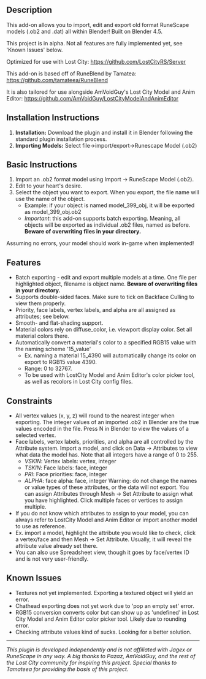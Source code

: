 ## Description
This add-on allows you to import, edit and export old format RuneScape models (.ob2 and .dat) all within Blender!
Built on Blender 4.5.

This project is in alpha. Not all features are fully implemented yet, see 'Known Issues' below.

Optimized for use with Lost City: https://github.com/LostCityRS/Server
 
This add-on is based off of RuneBlend by Tamatea: https://github.com/tamateea/RuneBlend
 
It is also tailored for use alongside AmVoidGuy's Lost City Model and Anim Editor: https://github.com/AmVoidGuy/LostCityModelAndAnimEditor

## Installation Instructions
1. **Installation:** Download the plugin and install it in Blender following the standard plugin installation process.
2. **Importing Models:** Select file->import/export->Runescape Model (.ob2)

## Basic Instructions
1. Import an .ob2 format model using Import -> RuneScape Model (.ob2).
2. Edit to your heart's desire.
3. Select the object you want to export. When you export, the file name will use the name of the object.
	* Example: if your object is named model_399_obj, it will be exported as model_399_obj.ob2
	* *Important*: this add-on supports batch exporting. Meaning, all objects will be exported as individual .ob2 files, named as before. **Beware of overwriting files in your directory.**

Assuming no errors, your model should work in-game when implemented!

## Features
* Batch exporting - edit and export multiple models at a time. One file per highlighted object, filename is object name. **Beware of overwriting files in your directory.**
* Supports double-sided faces. Make sure to tick on Backface Culling to view them properly.
* Priority, face labels, vertex labels, and alpha are all assigned as attributes; see below.
* Smooth- and flat-shading support.
* Material colors rely on diffuse_color, i.e. viewport display color. Set all material colors there.
* Automatically convert a material's color to a specified RGB15 value with the naming scheme '15_value'
	* Ex. naming a material 15_4390 will automatically change its color on export to RGB15 value 4390.
	* Range: 0 to 32767.
	* To be used with LostCity Model and Anim Editor's color picker tool, as well as recolors in Lost City config files.

## Constraints
* All vertex values (x, y, z) will round to the nearest integer when exporting. The integer values of an imported .ob2 in Blender are the true values encoded in the file. 
	Press N in Blender to view the values of a selected vertex.
* Face labels, vertex labels, priorities, and alpha are all controlled by the Attribute system.
	Import a model, and click on Data -> Attributes to view what data the model has. Note that all integers have a range of 0 to 255.
	* *VSKIN*: Vertex labels: vertex, integer
	* *TSKIN*: Face labels: face, integer
	* *PRI*: Face priorities: face, integer
	* *ALPHA*: face alpha: face, integer
	Warning: do not change the names or value types of these attributes, or the data will not export.
	You can assign Attributes through Mesh -> Set Attribute to assign what you have highlighted. Click multiple faces or vertices to assign multiple.
* If you do not know which attributes to assign to your model, you can always refer to LostCity Model and Anim Editor or import another model to use as reference.
* Ex. import a model, highlight the attribute you would like to check, click a vertex/face and then Mesh -> Set Attribute. Usually, it will reveal the attribute value already set there.
* You can also use Spreadsheet view, though it goes by face/vertex ID and is not very user-friendly.

## Known Issues
* Textures not yet implemented. Exporting a textured object will yield an error.
* Chathead exporting does not yet work due to 'pop an empty set' error.
* RGB15 conversion converts color but can show up as 'undefined' in Lost City Model and Anim Editor color picker tool. Likely due to rounding error.
* Checking attribute values kind of sucks. Looking for a better solution.

---

*This plugin is developed independently and is not affiliated with Jagex or RuneScape in any way.*
*A big thanks to Pazaz, AmVoidGuy, and the rest of the Lost City community for inspiring this project.*
*Special thanks to Tamateea for providing the basis of this project.*



